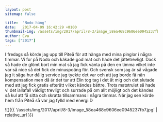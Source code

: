 ```yaml
---
layout: post
sitemap: false

title:  "Nodo häng"
date:   2017-04-09 16:42:29 +0100
thumbnail-img: /assets/img/2017/april/8-3/image_58ea468c9606ee0945237fb7.jpg
author: Eva
tags: ["2017"]
---
```


I fredags så körde jag upp till Piteå för att hänga med mina pinglor i några timmar. Vi for på Nodo och käkade god mat och hade det jättetrevligt. Dock så hade de glömt bort min mat så jag fick vänta på den en timma vilket inte var så nice så det fick de minuspoäng för. Och svensk som jag är så vågade jag it säga hur dålig service jag tyckte det var och att jag borde få nån kompensation men då är det tur att Elin tog tag i det åt mig och det slutade med att jag fick gratis efterätt vilket kändes bättre. Trots matstrulet så hade vi det iallafall väldigt trevligt och surrade på om allt möjligt och det kändes så kul att få sitta och skratta tillsammans i några timmar. När jag sen körde hem från Piteå så var jag fylld med energi:D

![]({{ '/assets/img/2017/april/8-3/image_58ea468c9606ee0945237fb7.jpg'  | relative_url }})

